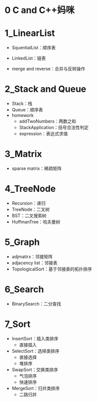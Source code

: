 # 0 C and C++妈咪

# 1_LinearList

- SquentialList：顺序表

- LinkedList：链表

- merge and reverse：合并与反转操作

# 2_Stack and Queue
- Stack：栈
- Queue：顺序表
- homework
  - addTwoNumbers：两数之和
  - StackApplication：括号合法性判定
  - expression：表达式求值
# 3_Matrix
- sparse matrix：稀疏矩阵
# 4_TreeNode
- Recursion：递归
- TreeNode：二叉树
- BST：二叉搜索树
- HuffmanTree：哈夫曼树
# 5_Graph
- adjmatirx：邻接矩阵
- adjacency list：邻接表
- TopologicalSort：基于邻接表的拓扑排序
# 6_Search
- BinarySearch：二分查找
# 7_Sort
- InsertSort：插入类排序
  - 直接插入
- SelectSort：选择类排序
  - 直接选择
  - 堆排序
- SwapSort：交换类排序
  - 气泡排序
  - 快速排序
- MergeSort：归并类排序
  - 二路归并
